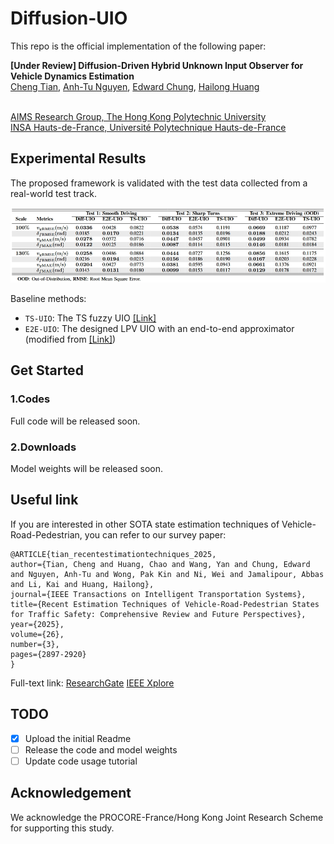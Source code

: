 # Diffusion-UIO

This repo is the official implementation of the following paper:

**[Under Review] Diffusion-Driven Hybrid Unknown Input Observer for Vehicle Dynamics Estimation**
<br> [Cheng Tian](https://scholar.google.com/citations?user=OIlgz_gAAAAJ&hl=en), [Anh-Tu Nguyen](https://scholar.google.com/citations?user=eE6A1aIAAAAJ&hl=fr), [Edward Chung](https://scholar.google.com/citations?user=UFrzhnMAAAAJ&hl=en), [Hailong Huang](https://scholar.google.com/citations?user=ulsViyoAAAAJ&hl=en)
 
<br> [AIMS Research Group, The Hong Kong Polytechnic University](https://sites.google.com/view/hailong-huang/home)
<br> [INSA Hauts-de-France, Université Polytechnique Hauts-de-France](https://www.uphf.fr/lamih/en/departments/automatic)

## Experimental Results
The proposed framework is validated with the test data collected from a real-world test track.

![](assets/quantitative_results.png)

Baseline methods:
- ```TS-UIO```: The TS fuzzy UIO [[Link]](https://ieeexplore.ieee.org/document/9314225)
- ```E2E-UIO```: The designed LPV UIO with an end-to-end approximator (modified from [[Link]](https://ieeexplore.ieee.org/document/10054430))

## Get Started

### 1.Codes
Full code will be released soon.

### 2.Downloads
Model weights will be released soon.
      
## Useful link

If you are interested in other SOTA state estimation techniques of Vehicle-Road-Pedestrian, you can refer to our survey paper:

  ```
@ARTICLE{tian_recentestimationtechniques_2025,
  author={Tian, Cheng and Huang, Chao and Wang, Yan and Chung, Edward and Nguyen, Anh-Tu and Wong, Pak Kin and Ni, Wei and Jamalipour, Abbas and Li, Kai and Huang, Hailong},
  journal={IEEE Transactions on Intelligent Transportation Systems}, 
  title={Recent Estimation Techniques of Vehicle-Road-Pedestrian States for Traffic Safety: Comprehensive Review and Future Perspectives}, 
  year={2025},
  volume={26},
  number={3},
  pages={2897-2920}
}
```
Full-text link: [ResearchGate](https://www.researchgate.net/publication/387093260_Recent_Estimation_Techniques_of_Vehicle-Road-Pedestrian_States_for_Traffic_Safety_Comprehensive_Review_and_Future_Perspectives) [IEEE Xplore](https://ieeexplore.ieee.org/abstract/document/10814926) 

## TODO
- [x] Upload the initial Readme
- [ ] Release the code and model weights
- [ ] Update code usage tutorial

## Acknowledgement

We acknowledge the PROCORE-France/Hong Kong Joint Research Scheme for supporting this study.


